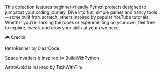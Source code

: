 This collection features beginner-friendly Python projects designed to jumpstart your coding journey. Dive into fun, simple games and handy tools—some built from scratch, others inspired by popular YouTube tutorials. Whether you’re learning the ropes or experimenting on your own, feel free to explore, tweak, and grow your skills at your own pace.

🎮 Credits:

RetroRunner by ClearCode

Space Invaders is inspired by BuildWithPython

AstroAvoid is inspired by TechWithTim
